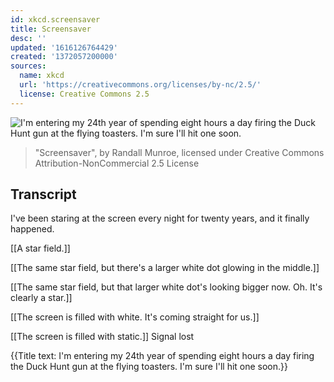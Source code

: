 ```yaml
---
id: xkcd.screensaver
title: Screensaver
desc: ''
updated: '1616126764429'
created: '1372057200000'
sources:
  name: xkcd
  url: 'https://creativecommons.org/licenses/by-nc/2.5/'
  license: Creative Commons 2.5
---
```

![I'm entering my 24th year of spending eight hours a day firing the Duck Hunt gun at the flying toasters. I'm sure I'll hit one soon.](https://imgs.xkcd.com/comics/screensaver.png)
> "Screensaver", by Randall Munroe, licensed under Creative Commons Attribution-NonCommercial 2.5 License

## Transcript
I've been staring at the screen every night for twenty years, and it finally happened. 

[[A star field.]]

[[The same star field, but there's a larger white dot glowing in the middle.]]

[[The same star field, but that larger white dot's looking bigger now. Oh. It's clearly a star.]]

[[The screen is filled with white. It's coming straight for us.]]

[[The screen is filled with static.]]
Signal lost

{{Title text: I'm entering my 24th year of spending eight hours a day firing the Duck Hunt gun at the flying toasters. I'm sure I'll hit one soon.}}
